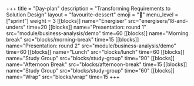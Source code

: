 +++
title = "Day-plan"
description = "Transforming Requirements to Solution Design"
layout = "favourite-dessert"
emoji = "📅"
menu_level = ["sprint"]
weight = 3
[[blocks]]
name="Energiser"
src="energisers/18-and-unders"
time=20
[[blocks]]
name="Presentation: round 1"
src="module/business-analysis/demo"
time=60
[[blocks]]
name="Morning break"
src="blocks/morning-break"
time=15
[[blocks]]
name="Presentation: round 2"
src="module/business-analysis/demo"
time=60
[[blocks]]
name="Lunch"
src="blocks/lunch"
time=60
[[blocks]]
name="Study Group"
src="blocks/study-group"
time="90"
[[blocks]]
name="Afternoon Break"
src="blocks/afternoon-break"
time=15
[[blocks]]
name="Study Group"
src="blocks/study-group"
time="60"
[[blocks]]
name="Wrap"
src="blocks/wrap"
time=15
+++



